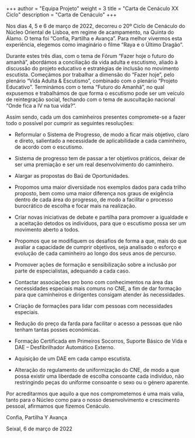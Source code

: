 +++
author = "Equipa Projeto"
weight = 3
title = "Carta de Cenáculo XX Ciclo"
description = "Carta de Cenáculo"
+++

Nos dias 4, 5 e 6 de março de 2022, decorreu o 20º Ciclo de Cenáculo do Núcleo Oriental
de Lisboa, em regime de acampamento, na Quinta do Álamo. O tema foi “Confia, Partilha e
Avança”. Para melhor vivermos esta experiência, elegemos como imaginário o filme “Raya e o
Último Dragão”.

Durante estes três dias, com o tema de Fórum “Fazer hoje o futuro do amanhã”, abordámos
a conciliação da vida adulta e escutismo, aliado à discussão do projeto educativo e estratégias
de inclusão no movimento escutista. Começámos por trabalhar a dimensão do “Fazer hoje”, pelo
plenário “Vida Adulta & Escutismo”, combinado com o plenário “Projeto Educativo”. Terminámos
com o tema “Futuro do Amanhã”, no qual expusemos e trabalhámos de que forma o escutismo
pode ser um veículo de reintegração social, fechando com o tema de auscultação nacional “Onde
fica a IV na tua vida?”.

Assim sendo, cada um dos caminheiros presentes compromete-se a fazer todo o possível
por cumprir as seguintes resoluções:

 - Reformular o Sistema de Progresso, de modo a ficar mais objetivo, claro e direto, salientado a necessidade de aplicabilidade a cada caminheiro, de acordo com o escutismo.

 - Sistema de progresso tem de passar a ter objetivos práticos, deixar de ser uma premiação e ser um real desenvolvimento do caminheiro.

 - Alargar as propostas do Baú de Oportunidades.

 - Propomos uma maior diversidade nos exemplos dados para cada trilho proposto, bem como uma maior diferença nos graus de exigência dentro de cada área do progresso, de modo a facilitar o processo burocrático de escolha e focar mais na realização.

 - Criar novas iniciativas de debate e partilha para promover a igualdade e a aceitação detodos os indivíduos, para que o escutismo possa ser um movimento aberto a todos.

 - Propomos que se modifiquem os desafios de forma a que, mais do que avaliar a capacidade de cumprir objetivos, seja analisado o esforço e evolução de cada caminheiro ao longo dos seus anos de percurso.

 - Promover ações de formação e sensibilização sobre a inclusão por parte de especialistas, adequando a cada caso.

 - Contactar associações pro bono com conhecimentos na área das necessidades especiais mais comuns no CNE, a fim de dar formação para que caminheiros e dirigentes consigam atender às necessidades.

 - Criação de formações para lidar com pessoas com necessidades especiais.

 - Redução do preço da farda para facilitar o acesso a pessoas que não tenham tantas posses económicas.

 - Formação Certificada em Primeiros Socorros, Suporte Básico de Vida e DAE – Desfibrilhador Automático Externo.

 - Aquisição de um DAE em cada campo escutista.

 - Alteração do regulamento de uniformização do CNE, de modo a que possa existir uma liberdade de escolha consoante cada indivíduo, não restringindo peças do uniforme consoante o sexo ou o género aparente.

Por acreditarmos que aquilo a que nos comprometemos é uma mais valia, tanto para o Núcleo como
para o nosso desenvolvimento e crescimento pessoal, afirmamos que fizemos Cenáculo.

Confia, Partilha Y Avança

Seixal, 6 de março de 2022